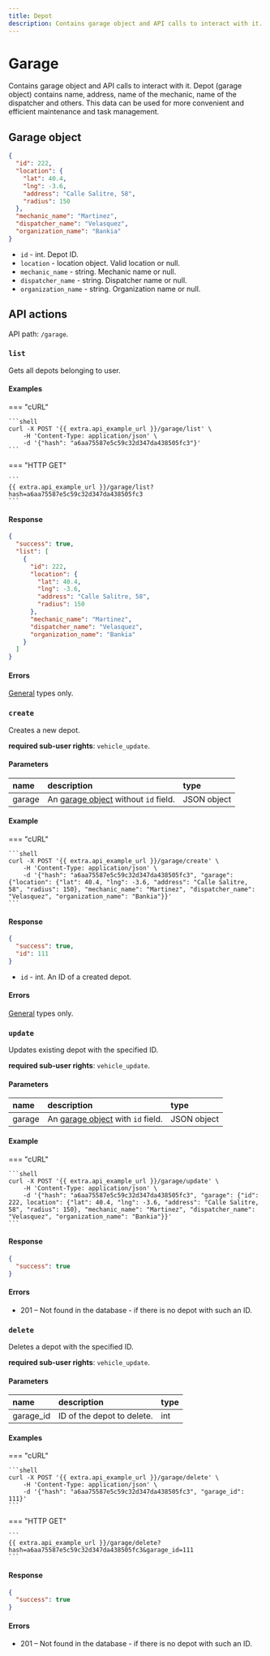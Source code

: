 ```yaml
---
title: Depot
description: Contains garage object and API calls to interact with it.
---
```


# Garage

Contains garage object and API calls to interact with it. Depot (garage object) contains name, address, name of the mechanic, name
of the dispatcher and others. This data can be used for more convenient and efficient maintenance and task management.


## Garage object

```json
{
  "id": 222,
  "location": {
    "lat": 40.4,
    "lng": -3.6,
    "address": "Calle Salitre, 58",
    "radius": 150
  },
  "mechanic_name": "Martinez",
  "dispatcher_name": "Velasquez",
  "organization_name": "Bankia"
}
```

* `id` - int. Depot ID.
* `location` - location object. Valid location or null.
* `mechanic_name` - string. Mechanic name or null.
* `dispatcher_name` - string. Dispatcher name or null.
* `organization_name` - string. Organization name or null.


## API actions

API path: `/garage`.

### `list`

Gets all depots belonging to user.

#### Examples

=== "cURL"

    ```shell
    curl -X POST '{{ extra.api_example_url }}/garage/list' \
        -H 'Content-Type: application/json' \
        -d '{"hash": "a6aa75587e5c59c32d347da438505fc3"}'
    ```

=== "HTTP GET"

    ```
    {{ extra.api_example_url }}/garage/list?hash=a6aa75587e5c59c32d347da438505fc3
    ```

#### Response

```json
{
  "success": true,
  "list": [
    {
      "id": 222,
      "location": {
        "lat": 40.4,
        "lng": -3.6,
        "address": "Calle Salitre, 58",
        "radius": 150
      },
      "mechanic_name": "Martinez",
      "dispatcher_name": "Velasquez",
      "organization_name": "Bankia"
    }
  ]
}
```

#### Errors

[General](../../getting-started/errors.md#error-codes) types only.


### `create`

Creates a new depot.

**required sub-user rights**: `vehicle_update`.

#### Parameters

| name   | description                                     | type        |
|:-------|:------------------------------------------------|:------------|
| garage | An [garage object](#garage) without `id` field. | JSON object |

#### Example

=== "cURL"

    ```shell
    curl -X POST '{{ extra.api_example_url }}/garage/create' \
        -H 'Content-Type: application/json' \
        -d '{"hash": "a6aa75587e5c59c32d347da438505fc3", "garage": {"location": {"lat": 40.4, "lng": -3.6, "address": "Calle Salitre, 58", "radius": 150}, "mechanic_name": "Martinez", "dispatcher_name": "Velasquez", "organization_name": "Bankia"}}'
    ```

#### Response

```json
{
  "success": true,
  "id": 111
}
```

* `id` - int. An ID of a created depot.

#### Errors

[General](../../getting-started/errors.md#error-codes) types only.


### `update`

Updates existing depot with the specified ID.

**required sub-user rights**: `vehicle_update`.

#### Parameters

| name   | description                                  | type        |
|:-------|:---------------------------------------------|:------------|
| garage | An [garage object](#garage) with `id` field. | JSON object |

#### Example

=== "cURL"

    ```shell
    curl -X POST '{{ extra.api_example_url }}/garage/update' \
        -H 'Content-Type: application/json' \
        -d '{"hash": "a6aa75587e5c59c32d347da438505fc3", "garage": {"id": 222, location": {"lat": 40.4, "lng": -3.6, "address": "Calle Salitre, 58", "radius": 150}, "mechanic_name": "Martinez", "dispatcher_name": "Velasquez", "organization_name": "Bankia"}}'
    ```

#### Response

```json
{
  "success": true
}
```

#### Errors

* 201 – Not found in the database - if there is no depot with such an ID.


### `delete`

Deletes a depot with the specified ID.

**required sub-user rights**: `vehicle_update`.

#### Parameters

| name      | description                | type |
|:----------|:---------------------------|:-----|
| garage_id | ID of the depot to delete. | int  |

#### Examples

=== "cURL"

    ```shell
    curl -X POST '{{ extra.api_example_url }}/garage/delete' \
        -H 'Content-Type: application/json' \
        -d '{"hash": "a6aa75587e5c59c32d347da438505fc3", "garage_id": 111}'
    ```

=== "HTTP GET"

    ```
    {{ extra.api_example_url }}/garage/delete?hash=a6aa75587e5c59c32d347da438505fc3&garage_id=111
    ```

#### Response

```json
{
  "success": true
}
```
    
#### Errors

* 201 – Not found in the database - if there is no depot with such an ID.
